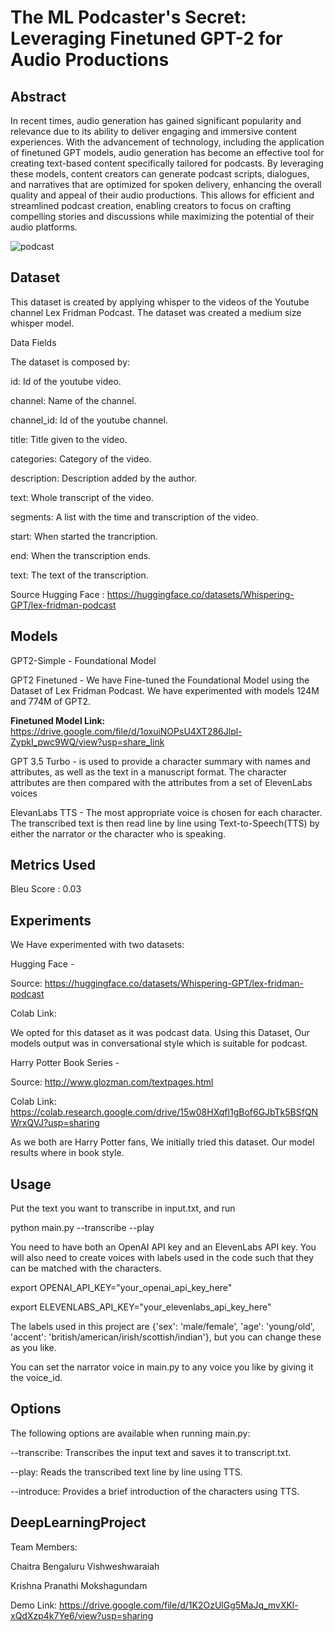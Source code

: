 # The ML Podcaster's Secret: Leveraging Finetuned GPT-2 for Audio Productions

## Abstract
In recent times, audio generation has gained significant popularity and relevance due to its ability to deliver engaging and immersive content experiences. With the advancement of technology, including the application of finetuned GPT models, audio generation has become an effective tool for creating text-based content specifically tailored for podcasts. By leveraging these models, content creators can generate podcast scripts, dialogues, and narratives that are optimized for spoken delivery, enhancing the overall quality and appeal of their audio productions. This allows for efficient and streamlined podcast creation, enabling creators to focus on crafting compelling stories and discussions while maximizing the potential of their audio platforms.

![podcast](https://github.com/Chaitra-B-V/Podcast-Generation/assets/112594201/97542f3d-501e-4e04-a2e5-564c0a9ca9fb)

## Dataset 

This dataset is created by applying whisper to the videos of the Youtube channel Lex Fridman Podcast. The dataset was created a medium size whisper model.


Data Fields

The dataset is composed by:

id: Id of the youtube video.

channel: Name of the channel.

channel_id: Id of the youtube channel.

title: Title given to the video.

categories: Category of the video.

description: Description added by the author.

text: Whole transcript of the video.

segments: A list with the time and transcription of the video.

start: When started the trancription.

end: When the transcription ends.

text: The text of the transcription.

Source Hugging Face : https://huggingface.co/datasets/Whispering-GPT/lex-fridman-podcast

## Models

GPT2-Simple - Foundational Model

GPT2 Finetuned - We have Fine-tuned the Foundational Model using the Dataset of Lex Fridman Podcast. We have experimented with models 124M and 774M of GPT2.

**Finetuned Model Link:** https://drive.google.com/file/d/1oxuiNOPsU4XT286Jlpl-ZypkI_pwc9WQ/view?usp=share_link

GPT 3.5 Turbo -  is used to provide a character summary with names and attributes, as well as the text in a manuscript format. The character attributes are then compared with the attributes from a set of ElevenLabs voices

ElevanLabs TTS - The most appropriate voice is chosen for each character. The transcribed text is then read line by line using Text-to-Speech(TTS) by either the narrator or the character who is speaking.

## Metrics Used

Bleu Score : 0.03

## Experiments
We Have experimented with two datasets:

Hugging Face - 

Source: https://huggingface.co/datasets/Whispering-GPT/lex-fridman-podcast

Colab Link: 

We opted for this dataset as it was podcast data. Using this Dataset, Our models output was in conversational style which is suitable for podcast.

Harry Potter Book Series - 

Source: http://www.glozman.com/textpages.html

Colab Link: https://colab.research.google.com/drive/15w08HXqfl1gBof6GJbTk5BSfQNWrxQVJ?usp=sharing

As we both are Harry Potter fans, We initially tried this dataset. Our model results where in book style.

## Usage


Put the text you want to transcribe in input.txt, and run

python main.py --transcribe --play

You need to have both an OpenAI API key and an ElevenLabs API key. You will also need to create voices with labels used in the code such that they can be matched with the characters.

export OPENAI_API_KEY="your_openai_api_key_here"

export ELEVENLABS_API_KEY="your_elevenlabs_api_key_here"

The labels used in this project are {'sex': 'male/female', 'age': 'young/old', 'accent': 'british/american/irish/scottish/indian'}, but you can change these as you like.


You can set the narrator voice in main.py to any voice you like by giving it the voice_id.

## Options


The following options are available when running main.py:

--transcribe: Transcribes the input text and saves it to transcript.txt.


--play: Reads the transcribed text line by line using TTS.


--introduce: Provides a brief introduction of the characters using TTS.

## DeepLearningProject
Team Members:

Chaitra Bengaluru Vishweshwaraiah


Krishna Pranathi Mokshagundam

Demo Link: https://drive.google.com/file/d/1K2OzUlGg5MaJq_mvXKl-xQdXzp4k7Ye6/view?usp=sharing
